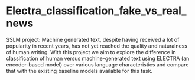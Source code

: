 # Electra_classification_fake_vs_real_news
SSLM project:
Machine generated text, despite having received a lot of popularity in recent years, has not yet reached the quality and naturalness of human writing. With this project we aim to explore the difference in classification of human versus machine-generated text using ELECTRA (an encoder-based model) over various language characteristics and compare that with the existing baseline models available for this task.
